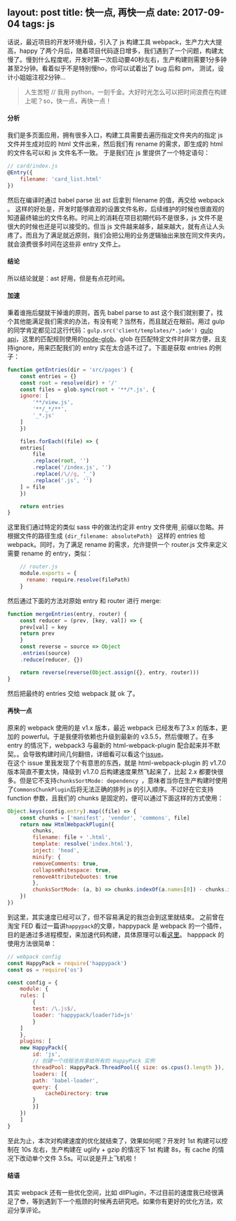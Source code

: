 layout: post
title: 快一点, 再快一点
date: 2017-09-04
tags: js
---

话说，最近项目的开发环境升级，引入了 js 构建工具 webpack，生产力大大提高，happy 了两个月后，随着项目代码逐日增多，我们遇到了一个问题，构建太慢了。慢到什么程度呢，开发时第一次启动要40秒左右，生产构建则需要1分多钟甚至2分钟。看着似乎不是特别慢ho，你可以试着出了 bug 后和 pm， 测试，设计小姐姐注视2分钟…
<!-- more -->
> 人生苦短 // 我用 python，一刻千金。大好时光怎么可以把时间浪费在构建上呢？so，快一点，再快一点！

#### 分析
我们是多页面应用，拥有很多入口，构建工具需要去遍历指定文件夹内的指定 js 文件并生成对应的 html 文件出来，然后我们有 rename 的需求，即生成的 html 的文件名可以和 js 文件名不一致。
于是我们在 js 里提供了一个特定语句：
```javascript
// card/index.js
@Entry({
    filename: 'card_list.html'
})
````
然后在编译时通过 babel parse 出 ast 后拿到 filename 的值，再交给 webpack 。
这样的好处是，开发时能够直观的设置文件名称，后续维护的时候也很直观的知道最终输出的文件名称。时间上的消耗在项目初期代码不是很多，js 文件不是很大的时候也还是可以接受的。但当 js 文件越来越多，越来越大，就有点让人头疼了。而且为了满足就近原则，我们会把公用的业务逻辑抽出来放在同文件夹内，就会浪费很多时间在这些非 entry 文件上。

#### 结论
所以结论就是：ast 好用，但是有点花时间。

#### 加速
秉着谁拖后腿就干掉谁的原则，首先 babel parse to ast 这个我们就别要了，找个其他能满足我们需求的办法，有没有呢？当然有，而且就近在眼前。用过 gulp 的同学肯定都见过这行代码：`gulp.src('client/templates/*.jade') `[gulp api](http://www.gulpjs.com.cn/docs/api/)，这里的匹配规则使用的[node-glob](https://github.com/isaacs/node-glob)。glob 在匹配特定文件时非常方便，且支持ignore，用来匹配我们的 entry 实在太合适不过了。下面是获取 entries 的例子： 
```javascript
function getEntries(dir = 'src/pages') {
    const entries = {}
    const root = resolve(dir) + '/'
    const files = glob.sync(root + '**/*.js', {
    ignore: [
        '**/view.js',
        '**/_*/**', 
        '_*.js'
    ]
    })

    files.forEach((file) => {
    entries[
        file
        .replace(root, '')
        .replace('/index.js', '')
        .replace(/\//g, '_')
        .replace('.js', '')
    ] = file
    })

    return entries
}
```
这里我们通过特定的类似 sass 中的做法约定非 entry 文件使用`_`前缀以忽略。并根据文件的路径生成 `{dir_filename: absolutePath} ` 这样的 entries 给 webpack。同时，为了满足 rename 的需求，允许提供一个 router.js 文件来定义需要 rename 的 entry，类似：
```js
	// router.js
	module.exports = {
	  rename: require.resolve(filePath)
	}
```
然后通过下面的方法对原始 entry 和 router 进行 merge:
```js
function mergeEntries(entry, router) {
    const reducer = (prev, [key, val]) => {
    prev[val] = key
    return prev
    }
    const reverse = source => Object
    .entries(source)
    .reduce(reducer, {})

    return reverse(reverse(Object.assign({}, entry, router)))
}
```
然后把最终的 entries 交给 webpack 就 ok 了。

#### 再快一点
原来的 webpack 使用的是 v1.x 版本，最近 webpack 已经发布了3.x 的版本，更加的 powerful。于是我便将依赖也升级到最新的 v3.5.5，然后傻眼了。在多 entry 的情况下，webpack3 与最新的 html-webpack-plugin 配合起来并不默契。。会导致构建时间几何翻倍，详细看可以看这个[issue](https://github.com/jantimon/html-webpack-plugin/issues/724)。  
在这个 issue 里我发现了个有意思的东西，就是 html-webpack-plugin 的 v1.7.0 版本简直不要太快，降级到 v1.7.0 后构建速度果然飞起来了，比起 2.x 都要快很多。但是它不支持`chunksSortMode: dependency `，意味者当你在生产构建时使用了`CommonsChunkPlugin`后将无法正确的排列 js 的引入顺序。不过好在它支持 function 参数，且我们的 chunks 是固定的，便可以通过下面这样的方式使用：
```js
Object.keys(config.entry).map((file) => {
    const chunks = ['manifest', 'vendor', 'commons', file]
    return new HtmlWebpackPlugin({
        chunks,
        filename: file + '.html',
        template: resolve('index.html'),
        inject: 'head',
        minify: {
        removeComments: true,
        collapseWhitespace: true,
        removeAttributeQuotes: true
        },
        chunksSortMode: (a, b) => chunks.indexOf(a.names[0]) - chunks.indexOf(b.names[0])
    })
})
```
到这里，其实速度已经可以了，但不容易满足的我岂会到这里就结束。
之前曾在淘宝 FED 看过一篇讲`happypack`的文章，happypack 是 webpack 的一个插件，目的是通过多进程模型，来加速代码构建，具体原理可以看[这里](http://taobaofed.org/blog/2016/12/08/happypack-source-code-analysis/)。
happpack 的使用方法很简单：  
```js
// webpack config
const HappyPack = require('happypack')
const os = require('os')

const config = {
    module: {
    rules: [
        {
        test: /\.js$/,
        loader: 'happypack/loader?id=js'
        }
    ]
    },
    plugins: [
    new HappyPack({
        id: 'js',
        // 创建一个线程池共享给所有的 HappyPack 实例
        threadPool: HappyPack.ThreadPool({ size: os.cpus().length }),
        loaders: [{
        path: 'babel-loader',
        query: {
            cacheDirectory: true
        }
        }]
    })
    ]
}
```
至此为止，本次对构建速度的优化就结束了，效果如何呢？开发时 1st 构建可以控制在 10s 左右，生产构建在 uglify + gzip 的情况下 1st 构建 8s，有 cache 的情况下改动单个文件 3.5s。可以说是开上飞机啦！

#### 结语
其实 webpack 还有一些优化空间，比如 dllPlugin，不过目前的速度我已经很满足了😎，等到遇到下一个瓶颈的时候再去研究吧。如果你有更好的优化方法，欢迎分享评论。
